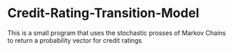 # Credit-Rating-Transition-Model
This is a small program that uses the stochastic prosses of Markov Chains to return a probability vector for credit ratings
